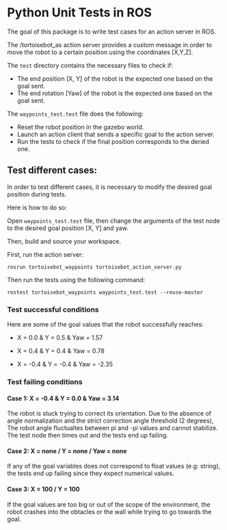 # Python Unit Tests in ROS 

The goal of this package is to write test cases for an action server in ROS.

The /tortoisebot_as action server provides a custom message in order to move the robot to a certain position using the coordinates [X,Y,Z].

The `test` directory contains the necessary files to check if:

- The end position [X, Y] of the robot is the expected one based on the goal sent.
- The end rotation [Yaw] of the robot is the expected one based on the goal sent.

The `waypoints_test.test` file does the following:
- Reset the robot position in the gazebo world.
- Launch an action client that sends a specific goal to the action server.
- Run the tests to check if the final position corresponds to the deried one.   


## Test different cases:



In order to test different cases, it is necessary to modify the desired goal position during tests. 

Here is how to do so:   

Open `waypoints_test.test` file, then change the arguments of the test node to the desired goal position [X, Y] and yaw.   

Then, build and source your workspace.

First, run the action server: 
```
rosrun tortoisebot_waypoints tortoisebot_action_server.py
```

Then run the tests using the following command:
```
rostest tortoisebot_waypoints waypoints_test.test --reuse-master
```

### Test successful conditions 
Here are some of the goal values that the robot successfully reaches:
- X = 0.0 & Y = 0.5 & Yaw = 1.57  

- X = 0.4 & Y = 0.4 & Yaw = 0.78  

- X = -0.4 & Y = -0.4 & Yaw = -2.35  


### Test failing conditions

#### Case 1: X = -0.4 & Y = 0.0  & Yaw = 3.14

The robot is stuck trying to correct its orientation. Due to the absence of angle normalization and the strict correction angle threshold (2 degrees),
The robot angle fluctualtes between pi and -pi values and cannot stabilize. 
The test node then times out and the tests end up failing.

#### Case 2: X = none / Y = none / Yaw = none 

If any of the goal variables does not correspond to float values (e.g: string), the tests end up failing since they expect numerical values.

#### Case 3: X = 100 / Y = 100 

If the goal values are too big or out of the scope of the environment, the robot crashes into the obtacles or the wall while trying to go towards the goal.


